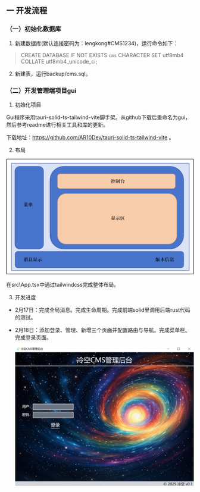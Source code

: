 ## 一 开发流程
### （一）初始化数据库
1. 新建数据库(默认连接密码为：lengkong#CMS1234)，运行命令如下：
> CREATE DATABASE IF NOT EXISTS `cms` CHARACTER SET utf8mb4 COLLATE utf8mb4_unicode_ci;
2. 新建表，运行backup/cms.sql。
### （二）开发管理端项目gui
1. 初始化项目

Gui程序采用tauri-solid-ts-tailwind-vite脚手架。从github下载后重命名为gui，然后参考readme进行相关工具和库的更新。

下载地址：https://github.com/AR10Dev/tauri-solid-ts-tailwind-vite 。

2. 布局

![alt text](img/2.png)

在src\App.tsx中通过tailwindcss完成整体布局。

3. 开发进度
- 2月17日：完成全局消息。完成生命周期。完成前端solid里调用后端rust代码的测试。
- 2月18日：添加登录、管理、新增三个页面并配置路由与导航。完成菜单栏。完成登录页面。 
  
  ![alt text](img/3.png)